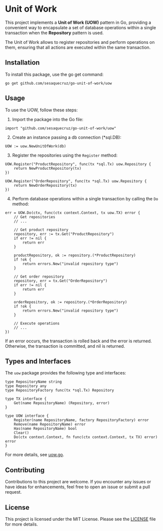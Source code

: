 # Unit of Work

This project implements a **Unit of Work (UOW)** pattern in Go, providing a convenient way to encapsulate a set of database operations within a single transaction when the **Repository** pattern is used. 

The Unit of Work allows to register repositories and perform operations on them, ensuring that all actions are executed within the same transaction.

## Installation

To install this package, use the go get command:

```
go get github.com/sesaquecruz/go-unit-of-work/uow
```

## Usage

To use the UOW, follow these steps:

1. Import the package into the Go file:

```
import "github.com/sesaquecruz/go-unit-of-work/uow"
```

2. Create an instance passing a db connection (*sql.DB):

```
UOW := uow.NewUnitOfWork(db)
```

3. Register the repositories using the `Register` method:

```
UOW.Register("ProductRepository", func(tx *sql.Tx) uow.Repository {
	return NewProductRepository(tx)
})
```

```
UOW.Register("OrderRepository", func(tx *sql.Tx) uow.Repository {
	return NewOrderRepository(tx)
})
```

4. Perform database operations within a single transaction by calling the `Do` method:

```
err = UOW.Do(ctx, func(ctx context.Context, tx uow.TX) error {
	// Get repositories
	// ...

	// Get product repository
	repository, err := tx.Get("ProductRepository")
	if err != nil {
		return err
	}

	productRepository, ok := repository.(*ProductRepository)
	if !ok {
		return errors.New("invalid repository type")
	}

	// Get order repository
	repository, err = tx.Get("OrderRepository")
	if err != nil {
		return err
	}

	orderRepository, ok := repository.(*OrderRepository)
	if !ok {
		return errors.New("invalid repository type")
	}

	// Execute operations
	// ...
})
```

If an error occurs, the transaction is rolled back and the error is returned. Otherwise, the transaction is committed, and nil is returned.

## Types and Interfaces
The `uow` package provides the following type and interfaces:

```
type RepositoryName string
type Repository any
type RepositoryFactory func(tx *sql.Tx) Repository
```

```
type TX interface {
	Get(name RepositoryName) (Repository, error)
}
```

```
type UOW interface {
	Register(name RepositoryName, factory RepositoryFactory) error
	Remove(name RepositoryName) error
	Has(name RepositoryName) bool
	Clear()
	Do(ctx context.Context, fn func(ctx context.Context, tx TX) error) error
}
```

For more details, see [uow.go](./uow/uow.go).

## Contributing

Contributions to this project are welcome. If you encounter any issues or have ideas for enhancements, feel free to open an issue or submit a pull request.

## License
This project is licensed under the MIT License. Please see the [LICENSE](./LICENSE) file for more details.

